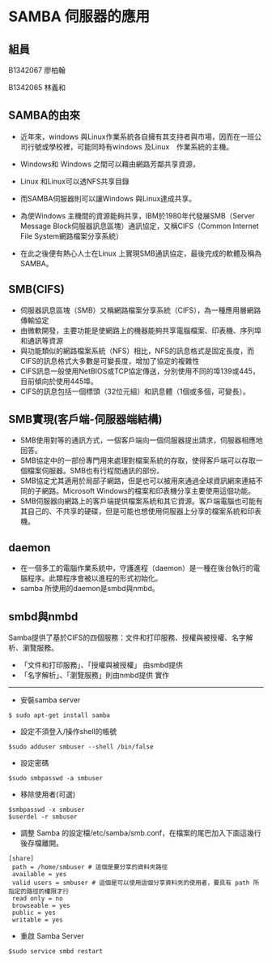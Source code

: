 # SAMBA 伺服器的應用
組員
-------------
B1342067 廖柏翰

B1342065 林義和

SAMBA的由來
------------
* 近年來，windows 與Linux作業系統各自擁有其支持者與市場，因而在一班公司行號或學校裡，可能同時有windows 及Linux　作業系統的主機。

* Windows和 Windows 之間可以藉由網路芳鄰共享資源，
* Linux 和Linux可以透NFS共享目錄
* 而SAMBA伺服器則可以讓Windows 與Linux達成共享。

* 為使Windows 主機間的資源能夠共享，IBM於1980年代發展SMB（Server Message Block伺服器訊息區塊）通訊協定，又稱CIFS（Common Internet File System網路檔案分享系統）
* 在此之後便有熱心人士在Linux 上實現SMB通訊協定，最後完成的軟體及稱為SAMBA。

SMB(CIFS)
-----------
* 伺服器訊息區塊（SMB）又稱網路檔案分享系統（CIFS），為一種應用層網路傳輸協定
* 由微軟開發，主要功能是使網路上的機器能夠共享電腦檔案、印表機、序列埠和通訊等資源
* 與功能類似的網路檔案系統（NFS）相比，NFS的訊息格式是固定長度，而CIFS的訊息格式大多數是可變長度，增加了協定的複雜性
* CIFS訊息一般使用NetBIOS或TCP協定傳送，分別使用不同的埠139或445，目前傾向於使用445埠。
* CIFS的訊息包括一個標頭（32位元組）和訊息體（1個或多個，可變長）。 

SMB實現(客戶端-伺服器端結構)
---------------
* SMB使用對等的通訊方式，一個客戶端向一個伺服器提出請求，伺服器相應地回答。
* SMB協定中的一部份專門用來處理對檔案系統的存取，使得客戶端可以存取一個檔案伺服器。SMB也有行程間通訊的部份。
* SMB協定尤其適用於局部子網路，但是也可以被用來通過全球資訊網來連結不同的子網路。Microsoft Windows的檔案和印表機分享主要使用這個功能。
* SMB伺服器向網路上的客戶端提供檔案系統和其它資源。客戶端電腦也可能有其自己的、不共享的硬碟，但是可能也想使用伺服器上分享的檔案系統和印表機。

daemon
-------------
* 在一個多工的電腦作業系統中，守護進程（daemon）是一種在後台執行的電腦程序。此類程序會被以進程的形式初始化。
* samba 所使用的daemon是smbd與nmbd。

smbd與nmbd
-------------------
Samba提供了基於CIFS的四個服務：文件和打印服務、授權與被授權、名字解析、瀏覽服務。
* 「文件和打印服務」、「授權與被授權」 由smbd提供
* 「名字解析」、「瀏覽服務」則由nmbd提供
實作
----------
* 安裝samba server
```
$ sudo apt-get install samba
```
* 設定不須登入/操作shell的帳號
```
$sudo adduser smbuser --shell /bin/false
```
* 設定密碼
```
$sudo smbpasswd -a smbuser
```
* 移除使用者(可選)
```
$smbpasswd -x smbuser
$userdel -r smbuser
```
* 調整 Samba 的設定檔/etc/samba/smb.conf，在檔案的尾巴加入下面這幾行後存檔離開。
```
[share]
 path = /home/smbuser # 這個是要分享的資料夾路徑
 available = yes
 valid users = smbuser # 這個是可以使用這個分享資料夾的使用者，要具有 path 所指定的路徑的權限才行
 read only = no
 browseable = yes
 public = yes
 writable = yes
```
* 重啟 Samba Server
```
$sudo service smbd restart
